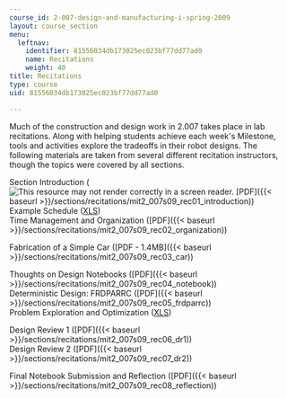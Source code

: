 ```yaml
---
course_id: 2-007-design-and-manufacturing-i-spring-2009
layout: course_section
menu:
  leftnav:
    identifier: 81556034db173025ec023bf77dd77ad0
    name: Recitations
    weight: 40
title: Recitations
type: course
uid: 81556034db173025ec023bf77dd77ad0

---
```


Much of the construction and design work in 2.007 takes place in lab recitations. Along with helping students achieve each week's Milestone, tools and activities explore the tradeoffs in their robot designs. The following materials are taken from several different recitation instructors, though the topics were covered by all sections.

Section Introduction (![This resource may not render correctly in a screen reader.](/images/inacessible.gif) [PDF]({{< baseurl >}}/sections/recitations/mit2_007s09_rec01_introduction))  
Example Schedule ([XLS](/coursemedia/2-007-design-and-manufacturing-i-spring-2009/0a81de5f7de09c5e60d3da35bc6ce601_SectionSchedule.xls))  
Time Management and Organization ([PDF]({{< baseurl >}}/sections/recitations/mit2_007s09_rec02_organization))

Fabrication of a Simple Car ([PDF - 1.4MB]({{< baseurl >}}/sections/recitations/mit2_007s09_rec03_car))

Thoughts on Design Notebooks ([PDF]({{< baseurl >}}/sections/recitations/mit2_007s09_rec04_notebook))  
Deterministic Design: FRDPARRC ([PDF]({{< baseurl >}}/sections/recitations/mit2_007s09_rec05_frdparrc))  
Problem Exploration and Optimization ([XLS](/coursemedia/2-007-design-and-manufacturing-i-spring-2009/9b0245d14bd6ecd44e9e03512a2d1cb6_optimization.xls))

Design Review 1 ([PDF]({{< baseurl >}}/sections/recitations/mit2_007s09_rec06_dr1))  
Design Review 2 ([PDF]({{< baseurl >}}/sections/recitations/mit2_007s09_rec07_dr2))

Final Notebook Submission and Reflection ([PDF]({{< baseurl >}}/sections/recitations/mit2_007s09_rec08_reflection))